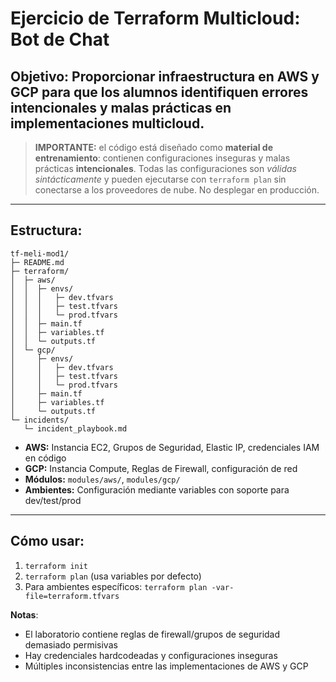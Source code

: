 # Ejercicio de Terraform Multicloud: Bot de Chat

## Objetivo: Proporcionar infraestructura en AWS y GCP para que los alumnos identifiquen errores intencionales y malas prácticas en implementaciones multicloud.

> **IMPORTANTE:** el código está diseñado como **material de entrenamiento**: contienen configuraciones inseguras y malas prácticas **intencionales**. Todas las configuraciones son *válidas sintácticamente* y pueden ejecutarse con `terraform plan`
sin conectarse a los proveedores de nube. No desplegar en producción.

---

## Estructura:

```
tf-meli-mod1/
├─ README.md
├─ terraform/
│  ├─ aws/
│  │  ├─ envs/
│  │  │   ├─ dev.tfvars
│  │  │   ├─ test.tfvars
│  │  │   └─ prod.tfvars
│  │  ├─ main.tf
│  │  ├─ variables.tf
│  │  └─ outputs.tf
│  └─ gcp/
│     ├─ envs/
│     │   ├─ dev.tfvars
│     │   ├─ test.tfvars
│     │   └─ prod.tfvars
│     ├─ main.tf
│     ├─ variables.tf
│     └─ outputs.tf
└─ incidents/
   └─ incident_playbook.md
```

- **AWS:** Instancia EC2, Grupos de Seguridad, Elastic IP, credenciales IAM en código
- **GCP:** Instancia Compute, Reglas de Firewall, configuración de red
- **Módulos:** `modules/aws/`, `modules/gcp/`
- **Ambientes:** Configuración mediante variables con soporte para dev/test/prod

---

## Cómo usar:

1. `terraform init`
2. `terraform plan` (usa variables por defecto)
3. Para ambientes específicos: `terraform plan -var-file=terraform.tfvars`

**Notas**:

- El laboratorio contiene reglas de firewall/grupos de seguridad demasiado permisivas
- Hay credenciales hardcodeadas y configuraciones inseguras
- Múltiples inconsistencias entre las implementaciones de AWS y GCP
